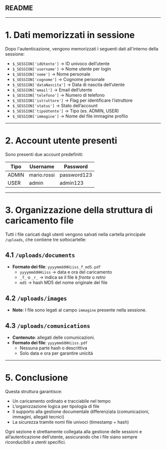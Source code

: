 ## README

---

# 1. Dati memorizzati in sessione

Dopo l'autenticazione, vengono memorizzati i seguenti dati all'interno della sessione:

- `$_SESSION['idUtente']` → ID univoco dell’utente
- `$_SESSION['username']` → Nome utente per login
- `$_SESSION['nome']` → Nome personale
- `$_SESSION['cognome']` → Cognome personale
- `$_SESSION['dataNascita']` → Data di nascita dell’utente
- `$_SESSION['email']` → Email dell’utente
- `$_SESSION['telefono']` → Numero di telefono
- `$_SESSION['istruttore']` → Flag per identificare l’istruttore
- `$_SESSION['status']` → Stato dell’account
- `$_SESSION['tipoUtente']` → Tipo (es. ADMIN, USER)
- `$_SESSION['immagine']` → Nome del file immagine profilo

---

# 2. Account utente presenti

Sono presenti due account predefiniti:

| Tipo    | Username     | Password     |
|---------|--------------|--------------|
| ADMIN   | mario.rossi  | password123  |
| USER    | admin        | admin123     |

---

# 3. Organizzazione della struttura di caricamento file

Tutti i file caricati dagli utenti vengono salvati nella cartella principale `/uploads`, che contiene tre sottocartelle:

## 4.1 `/uploads/documents`
- **Formato dei file**: `yyyymmddHHiiss_f_md5.pdf`
  - `yyyymmddHHiiss` → data e ora del caricamento
  - `_f_` o `_r_` → indica se il file è *fronte* o *retro*
  - `md5` → hash MD5 del nome originale del file

## 4.2 `/uploads/images`
- **Note**: I file sono legati al campo `immagine` presente nella sessione.

## 4.3 `/uploads/comunications`
- **Contenuto**: allegati delle comunicazioni.
- **Formato dei file**: `yyyymmddHHiiss.pdf`
  - Nessuna parte hash o descrittiva
  - Solo data e ora per garantire unicità

---

# 5. Conclusione

Questa struttura garantisce:
- Un caricamento ordinato e tracciabile nel tempo
- L’organizzazione logica per tipologia di file
- Il supporto alla gestione documentale differenziata (comunicazioni, immagini, allegati tecnici)
- La sicurezza tramite nomi file univoci (timestamp + hash)

Ogni sezione è strettamente collegata alla gestione delle sessioni e all’autenticazione dell’utente, assicurando che i file siano sempre riconducibili a utenti specifici.


